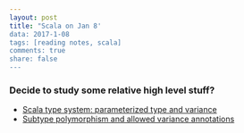 ```yaml
---
layout: post
title: "Scala on Jan 8'
data: 2017-1-08
tags: [reading notes, scala]
comments: true
share: false
---
```


### Decide to study some relative high level stuff? 

* <a href="https://blog.codecentric.de/en/2015/03/scala-type-system-parameterized-types-variances-part-1/" > Scala type system: parameterized type and variance </a>
* <a href="https://blog.codecentric.de/en/2015/04/the-scala-type-system-parameterized-types-and-variances-part-2/" > Subtype polymorphism and allowed variance annotations </a>
